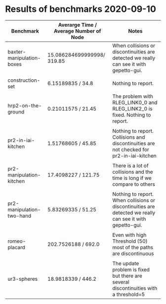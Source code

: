 # Results of benchmarks 2020-09-10

| Benchmark                 | Averarge Time / Average Number of Node | Notes
| ------------------------- |--------------------------------------- |-------------------------------------------------
| baxter-manipulation-boxes |  15.086284699999998/ 319.85            | When collisions or discontinuities are detected we really can see it with  gepetto-gui.
|                           |                                        |
| construction-set          | 6.15189835 / 34.8                      | Nothing to report.
|                           |                                        |
| hrp2-on-the-ground        |  0.21011575  / 21.45                      | The problem with RLEG_LINK0_0 and RLEG_LINK2_0 is fixed. Nothing to report.
|                           |                                        |
| pr2-in-iai-kitchen        | 1.51768605 / 45.85                     | Nothing to report. Collisions and discontinuities are not checked for pr2-in-iai-kitchen
|                           |                                        |
| pr2-manipulation-kitchen  | 17.4098227 / 121.75                    | There is a lot of collisions and the time is long if we compare to others
|                           |                                        |
| pr2-manipulation-two-hand | 5.83269335 / 51.25                       | Nothing to report. When collisions or discontinuities are detected we really can see it with gepetto-gui.
|                           |                                        |
| romeo-placard             |  202.7526188 / 692.0                   | Even with high Threshold (50) most of the paths are discontinuous                                       |
|                           |                                        |
| ur3-spheres               |    18.9818339 / 446.2                  | The update problem is fixed but there are several discontinuities with a threshold=5
